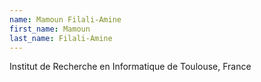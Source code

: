 ```yaml
---
name: Mamoun Filali-Amine
first_name: Mamoun
last_name: Filali-Amine
---
```


Institut de Recherche en Informatique de Toulouse, France	